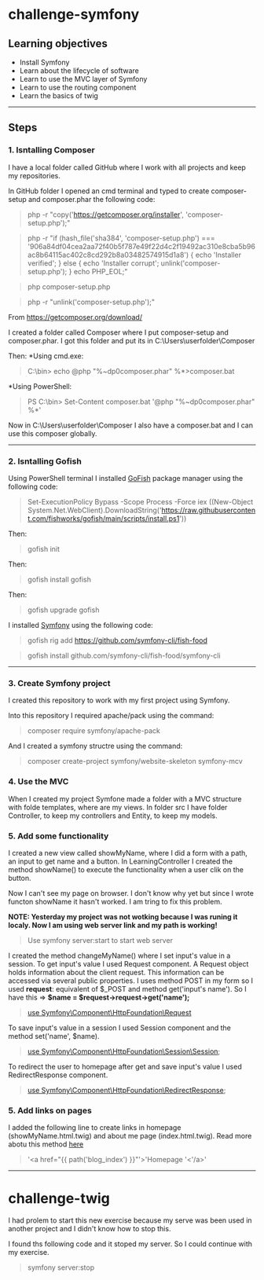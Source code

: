 # challenge-symfony

## Learning objectives
* Install Symfony
* Learn about the lifecycle of software
* Learn to use the MVC layer of Symfony
* Learn to use the routing component
* Learn the basics of twig

----
## Steps

### 1. Isntalling Composer
I have a local folder called GitHub where I work with all projects and keep my repositories.

In GitHub folder I opened an cmd terminal and typed to create composer-setup and composer.phar the following code:

>php -r "copy('https://getcomposer.org/installer', 'composer-setup.php');"

>php -r "if (hash_file('sha384', 'composer-setup.php') === '906a84df04cea2aa72f40b5f787e49f22d4c2f19492ac310e8cba5b96ac8b64115ac402c8cd292b8a03482574915d1a8') { echo 'Installer verified'; } else { echo 'Installer corrupt'; unlink('composer-setup.php'); } echo PHP_EOL;"

>php composer-setup.php

>php -r "unlink('composer-setup.php');"

From https://getcomposer.org/download/


I created a folder called Composer where I put composer-setup and composer.phar. I got this folder and put its in C:\Users\userfolder\Composer

Then:
*Using cmd.exe:

>C:\bin> echo @php "%~dp0composer.phar" %*>composer.bat

*Using PowerShell:

>PS C:\bin> Set-Content composer.bat '@php "%~dp0composer.phar" %*'

Now in C:\Users\userfolder\Composer I also have a composer.bat and I can use this composer globally.

----
### 2. Isntalling Gofish

Using PowerShell terminal I installed [GoFish](https://gofi.sh/#install) package manager using the following code:

>Set-ExecutionPolicy Bypass -Scope Process -Force
iex ((New-Object System.Net.WebClient).DownloadString('https://raw.githubusercontent.com/fishworks/gofish/main/scripts/install.ps1'))

Then:
>gofish init

Then: 
>gofish install gofish

Then:
>gofish upgrade gofish

I installed [Symfony](https://symfony.com/download) using the following code:

> gofish rig add https://github.com/symfony-cli/fish-food

>gofish install github.com/symfony-cli/fish-food/symfony-cli

----

### 3. Create Symfony project

I created this repository to work with my first project using Symfony.

Into this repository I required apache/pack using the command:

>composer require symfony/apache-pack

And I created a symfony structre using the command:

>composer create-project symfony/website-skeleton symfony-mcv

### 4. Use the MVC
When I created my project Symfone made a folder with a MVC structure with folde templates, where are my views. In folder src I have folder Controller, to keep my controllers and Entity, to keep my models.

### 5. Add some functionality

I created a new view called showMyName, where I did a form with a path, an input to get name and a button.
In LearningController I created the method showName() to execute the functionality when a user clik on the button.

Now I can't see my page on browser. I don't know why yet but since I wrote functon showName it hasn't worked. I am tring to fix this problem.

<B>NOTE: Yesterday my project was not wotking because I was runing it localy. Now I am using web server link and my path is working! </B>

> Use symfony server:start to start web server

I created the method changeMyName() where I set input's value in a session. To get input's value I used Request component. A Request object holds information about the client request. This information can be accessed via several public properties. I uses method POST in my form so I used <b> request</b>: equivalent of $_POST and method get('input's name').
So I have this => <b> $name = $request->request->get('name'); </b>

> [use Symfony\Component\HttpFoundation\Request](https://symfony.com/doc/current/components/http_foundation.html)

To save input's value in a session I used Session component and the method set('name', $name).

> [use Symfony\Component\HttpFoundation\Session\Session](https://symfony.com/doc/current/components/http_foundation/sessions.html);

To redirect the user to homepage after get and save input's value I used RedirectResponse component.

> [use Symfony\Component\HttpFoundation\RedirectResponse](https://symfony.com/doc/current/components/http_foundation.html);

### 5. Add links on pages

I added the following line to create links in homepage (showMyName.html.twig) and about me page (index.html.twig). Read more abotu this method [here](https://symfony.com/doc/current/templates.html#templates-link-to-pages)

> '<a href="{{ path('blog_index') }}"'>'Homepage '<'/a>'

----

# challenge-twig

I had prolem to start this new exercise because my serve was been used in another project and I didn't know how to stop this. 

I found ths following code and it stoped my server. So I could continue with my exercise.

>symfony server:stop